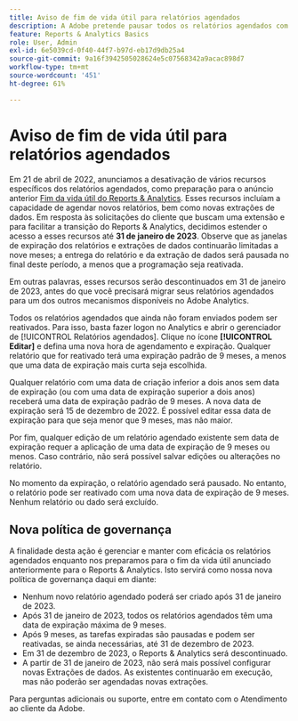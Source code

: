 ```yaml
---
title: Aviso de fim de vida útil para relatórios agendados
description: A Adobe pretende pausar todos os relatórios agendados com data de criação superior a dois anos.
feature: Reports & Analytics Basics
role: User, Admin
exl-id: 6e5039cd-0f40-44f7-b97d-eb17d9db25a4
source-git-commit: 9a16f3942505028624e5c07568342a9acac898d7
workflow-type: tm+mt
source-wordcount: '451'
ht-degree: 61%

---
```


# Aviso de fim de vida útil para relatórios agendados

Em 21 de abril de 2022, anunciamos a desativação de vários recursos específicos dos relatórios agendados, como preparação para o anúncio anterior [Fim da vida útil do Reports &amp; Analytics](https://express.adobe.com/page/6WnF8JK6IRDhf/). Esses recursos incluíam a capacidade de agendar novos relatórios, bem como novas extrações de dados. Em resposta às solicitações do cliente que buscam uma extensão e para facilitar a transição do Reports &amp; Analytics, decidimos estender o acesso a esses recursos até **31 de janeiro de 2023**. Observe que as janelas de expiração dos relatórios e extrações de dados continuarão limitadas a nove meses; a entrega do relatório e da extração de dados será pausada no final deste período, a menos que a programação seja reativada.

Em outras palavras, esses recursos serão descontinuados em 31 de janeiro de 2023, antes do que você precisará migrar seus relatórios agendados para um dos outros mecanismos disponíveis no Adobe Analytics.

Todos os relatórios agendados que ainda não foram enviados podem ser reativados. Para isso, basta fazer logon no Analytics e abrir o gerenciador de [!UICONTROL Relatórios agendados]. Clique no ícone **[!UICONTROL Editar]** e defina uma nova hora de agendamento e expiração. Qualquer relatório que for reativado terá uma expiração padrão de 9 meses, a menos que uma data de expiração mais curta seja escolhida.

Qualquer relatório com uma data de criação inferior a dois anos sem data de expiração (ou com uma data de expiração superior a dois anos) receberá uma data de expiração padrão de 9 meses. A nova data de expiração será 15 de dezembro de 2022. É possível editar essa data de expiração para que seja menor que 9 meses, mas não maior.

Por fim, qualquer edição de um relatório agendado existente sem data de expiração requer a aplicação de uma data de expiração de 9 meses ou menos. Caso contrário, não será possível salvar edições ou alterações no relatório.

No momento da expiração, o relatório agendado será pausado. No entanto, o relatório pode ser reativado com uma nova data de expiração de 9 meses. Nenhum relatório ou dado será excluído.

## Nova política de governança

A finalidade desta ação é gerenciar e manter com eficácia os relatórios agendados enquanto nos preparamos para o fim da vida útil anunciado anteriormente para o Reports &amp; Analytics. Isto servirá como nossa nova política de governança daqui em diante:

* Nenhum novo relatório agendado poderá ser criado após 31 de janeiro de 2023.
* Após 31 de janeiro de 2023, todos os relatórios agendados têm uma data de expiração máxima de 9 meses.
* Após 9 meses, as tarefas expiradas são pausadas e podem ser reativadas, se ainda necessárias, até 31 de dezembro de 2023.
* Em 31 de dezembro de 2023, o Reports &amp; Analytics será descontinuado.
* A partir de 31 de janeiro de 2023, não será mais possível configurar novas Extrações de dados. As existentes continuarão em execução, mas não poderão ser agendadas novas extrações.

Para perguntas adicionais ou suporte, entre em contato com o Atendimento ao cliente da Adobe.
